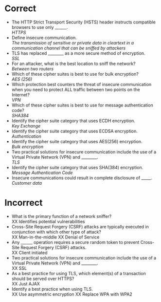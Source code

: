 # Correct
- The HTTP Strict Transport Security (HSTS) header instructs compatible browsers to use only ______.  
*HTTPS*
- Define insecure communication.  
*The transmission of sensitive or private data in cleartext in a communication channel that can be sniffed by attackers*
- TLS has replaced ________ as a more secure method of encryption.  
*SSL*
- For an attacker, what is the best location to sniff the network?  
*Between two routers*
- Which of these cipher suites is best to use for bulk encryption?  
*AES (256)*
- Which protection best counters the threat of insecure communication when you need to protect ALL traffic between two points on the Internet?  
*VPN*
- Which of these cipher suites is best to use for message authentication code?  
*SHA384*
- Identify the cipher suite category that uses ECDH encryption.  
*Key Exchange*
- Identify the cipher suite category that uses ECDSA encryption.  
*Authentication*
- Identify the cipher suite category that uses AES(256) encryption.  
*Bulk encryption*
- Two practical solutions for insecure communication include the use of a Virtual Private Network (VPN) and ________.  
*TLS*
- Identify the cipher suite category that uses SHA(384) encryption.  
*Message Authentication Code*
- Insecure communications could result in complete disclosure of _____.  
*Customer data*
# Incorrect
- What is the primary function of a network sniffer?  
XX Identifies potential vulnerabilities
- Cross-Site Request Forgery (CSRF) attacks are typically executed in conjunction with which other type of attack?  
XX Man-in-the-middle
XX Denial of Service
- Any ______ operation requires a secure random token to prevent Cross-Site Request Forgery (CSRF) attacks.  
XX Client initiated
- Two practical solutions for insecure communication include the use of a Virtual Private Network (VPN) and ________.  
XX SSL
- As a best practice for using TLS, which element(s) of a transaction should be served over HTTPS?  
XX Just AJAX
- Identify a best practice when using TLS.  
XX Use asymmetric encryption
XX Replace WPA with WPA2
